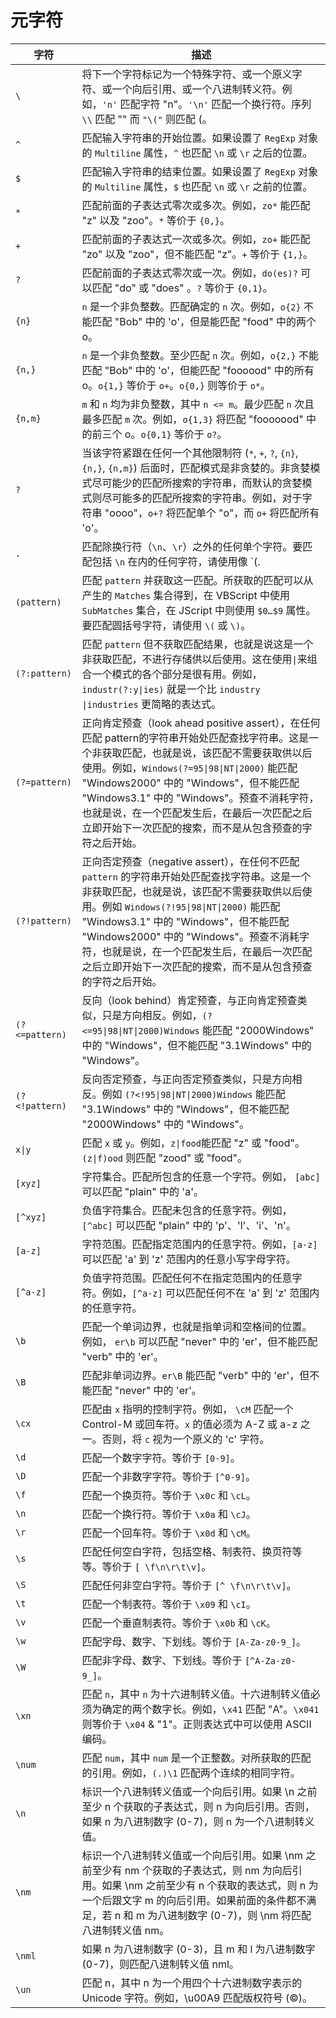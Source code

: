 # 元字符

| 字符 | 描述 |
| --- | --- |
| `\` | 将下一个字符标记为一个特殊字符、或一个原义字符、或一个向后引用、或一个八进制转义符。例如，`'n'` 匹配字符 "n"。`'\n'` 匹配一个换行符。序列 `\\` 匹配 "\" 而 `"\("` 则匹配 (。 |
| `^` | 匹配输入字符串的开始位置。如果设置了 `RegExp` 对象的 `Multiline` 属性，`^` 也匹配 `\n` 或 `\r` 之后的位置。 |
| `$` | 匹配输入字符串的结束位置。如果设置了 `RegExp` 对象的 `Multiline` 属性，`$` 也匹配 `\n` 或 `\r` 之前的位置。 |
| `*` | 匹配前面的子表达式零次或多次。例如，`zo*` 能匹配 "z" 以及 "zoo"。`*` 等价于 `{0,}`。 |
| `+` | 匹配前面的子表达式一次或多次。例如，`zo+` 能匹配 "zo" 以及 "zoo"，但不能匹配 "z"。`+` 等价于 `{1,}`。 |
| `?` | 匹配前面的子表达式零次或一次。例如，`do(es)?` 可以匹配 "do" 或 "does" 。`?` 等价于 `{0,1}`。 |
| `{n}` | `n` 是一个非负整数。匹配确定的 `n` 次。例如，`o{2}` 不能匹配 "Bob" 中的 'o'，但是能匹配 "food" 中的两个 o。 |
| `{n,}` | `n` 是一个非负整数。至少匹配 `n` 次。例如，`o{2,}` 不能匹配 "Bob" 中的 'o'，但能匹配 "foooood" 中的所有 o。`o{1,}` 等价于 `o+`。`o{0,}` 则等价于 `o*`。 |
| `{n,m}` | `m` 和 `n` 均为非负整数，其中 `n <= m`。最少匹配 `n` 次且最多匹配 `m` 次。例如，`o{1,3}` 将匹配 "fooooood" 中的前三个 o。`o{0,1}` 等价于 `o?`。 |
| `?` | 当该字符紧跟在任何一个其他限制符 (`*`, `+`, `?`, `{n}`, `{n,}`, `{n,m}`) 后面时，匹配模式是非贪婪的。非贪婪模式尽可能少的匹配所搜索的字符串，而默认的贪婪模式则尽可能多的匹配所搜索的字符串。例如，对于字符串 "oooo"，`o+?` 将匹配单个 "o"，而 `o+` 将匹配所有 'o'。 |
| `.` | 匹配除换行符（`\n`、`\r`）之外的任何单个字符。要匹配包括 `\n` 在内的任何字符，请使用像 `(.|\n)` 的模式。 |
| `(pattern)` | 匹配 `pattern` 并获取这一匹配。所获取的匹配可以从产生的 `Matches` 集合得到，在 VBScript 中使用 `SubMatches` 集合，在 JScript 中则使用 `$0…$9` 属性。要匹配圆括号字符，请使用 `\(` 或 `\)`。 |
| `(?:pattern)` | 匹配 `pattern` 但不获取匹配结果，也就是说这是一个非获取匹配，不进行存储供以后使用。这在使用`\|`来组合一个模式的各个部分是很有用。例如，`industr(?:y\|ies)` 就是一个比 `industry \|industries` 更简略的表达式。 |
| `(?=pattern)` | 正向肯定预查（look ahead positive assert），在任何匹配 pattern的字符串开始处匹配查找字符串。这是一个非获取匹配，也就是说，该匹配不需要获取供以后使用。例如，`Windows(?=95\|98\|NT\|2000)` 能匹配 "Windows2000" 中的 "Windows"，但不能匹配 "Windows3.1" 中的 "Windows"。预查不消耗字符，也就是说，在一个匹配发生后，在最后一次匹配之后立即开始下一次匹配的搜索，而不是从包含预查的字符之后开始。 |
| `(?!pattern)` | 正向否定预查（negative assert），在任何不匹配 `pattern` 的字符串开始处匹配查找字符串。这是一个非获取匹配，也就是说，该匹配不需要获取供以后使用。例如 `Windows(?!95\|98\|NT\|2000)` 能匹配 "Windows3.1" 中的 "Windows"，但不能匹配 "Windows2000" 中的 "Windows"。预查不消耗字符，也就是说，在一个匹配发生后，在最后一次匹配之后立即开始下一次匹配的搜索，而不是从包含预查的字符之后开始。 |
| `(?<=pattern)` | 反向（look behind）肯定预查，与正向肯定预查类似，只是方向相反。例如，`(?<=95\|98\|NT\|2000)Windows` 能匹配 "2000Windows" 中的 "Windows"，但不能匹配 "3.1Windows" 中的 "Windows"。 |
| `(?<!pattern)` | 反向否定预查，与正向否定预查类似，只是方向相反。例如 `(?<!95\|98\|NT\|2000)Windows` 能匹配 "3.1Windows" 中的 "Windows"，但不能匹配 "2000Windows" 中的 "Windows"。 |
| `x\|y` | 匹配 `x` 或 `y`。例如，`z\|food`能匹配 "z" 或 "food"。`(z\|f)ood` 则匹配 "zood" 或 "food"。 |
| `[xyz]` | 字符集合。匹配所包含的任意一个字符。例如， `[abc]` 可以匹配 "plain" 中的 'a'。 |
| `[^xyz]` | 负值字符集合。匹配未包含的任意字符。例如，`[^abc]` 可以匹配 "plain" 中的 'p'、'l'、'i'、'n'。 |
| `[a-z]` | 字符范围。匹配指定范围内的任意字符。例如，`[a-z]` 可以匹配 'a' 到 'z' 范围内的任意小写字母字符。 |
| `[^a-z]` | 负值字符范围。匹配任何不在指定范围内的任意字符。例如，`[^a-z]` 可以匹配任何不在 'a' 到 'z' 范围内的任意字符。 |
| `\b` | 匹配一个单词边界，也就是指单词和空格间的位置。例如， `er\b` 可以匹配 "never" 中的 'er'，但不能匹配 "verb" 中的 'er'。 |
| `\B` | 匹配非单词边界。`er\B` 能匹配 "verb" 中的 'er'，但不能匹配 "never" 中的 'er'。 |
| `\cx` | 匹配由 `x` 指明的控制字符。例如， `\cM` 匹配一个 Control-M 或回车符。`x` 的值必须为 A-Z 或 a-z 之一。否则，将 `c` 视为一个原义的 'c' 字符。 |
| `\d` | 匹配一个数字字符。等价于 `[0-9]`。 |
| `\D` | 匹配一个非数字字符。等价于 `[^0-9]`。 |
| `\f` | 匹配一个换页符。等价于 `\x0c` 和 `\cL`。 |
| `\n` | 匹配一个换行符。等价于 `\x0a` 和 `\cJ`。 |
| `\r` | 匹配一个回车符。等价于 `\x0d` 和 `\cM`。 |
| `\s` | 匹配任何空白字符，包括空格、制表符、换页符等等。等价于 `[ \f\n\r\t\v]`。 |
| `\S` | 匹配任何非空白字符。等价于 `[^ \f\n\r\t\v]`。 |
| `\t` | 匹配一个制表符。等价于 `\x09` 和 `\cI`。 |
| `\v` | 匹配一个垂直制表符。等价于 `\x0b` 和 `\cK`。 |
| `\w` | 匹配字母、数字、下划线。等价于 `[A-Za-z0-9_]`。 |
| `\W` | 匹配非字母、数字、下划线。等价于 `[^A-Za-z0-9_]`。 |
| `\xn` | 匹配 `n`，其中 `n` 为十六进制转义值。十六进制转义值必须为确定的两个数字长。例如，`\x41` 匹配 "A"。`\x041` 则等价于 `\x04` & "1"。正则表达式中可以使用 ASCII 编码。 |
| `\num` | 匹配 `num`，其中 `num` 是一个正整数。对所获取的匹配的引用。例如，`(.)\1` 匹配两个连续的相同字符。 |
| `\n` | 标识一个八进制转义值或一个向后引用。如果 \n 之前至少 n 个获取的子表达式，则 n 为向后引用。否则，如果 n 为八进制数字 (0-7)，则 n 为一个八进制转义值。 |
| `\nm` | 标识一个八进制转义值或一个向后引用。如果 \nm 之前至少有 nm 个获取的子表达式，则 nm 为向后引用。如果 \nm 之前至少有 n 个获取的表达式，则 n 为一个后跟文字 m 的向后引用。如果前面的条件都不满足，若 n 和 m 为八进制数字 (0-7)，则 \nm 将匹配八进制转义值 nm。 |
| `\nml` | 如果 n 为八进制数字 (0-3)，且 m 和 l 为八进制数字 (0-7)，则匹配八进制转义值 nml。 |
| `\un` | 匹配 n，其中 n 为一个用四个十六进制数字表示的 Unicode 字符。例如，\u00A9 匹配版权符号 (©)。 |
